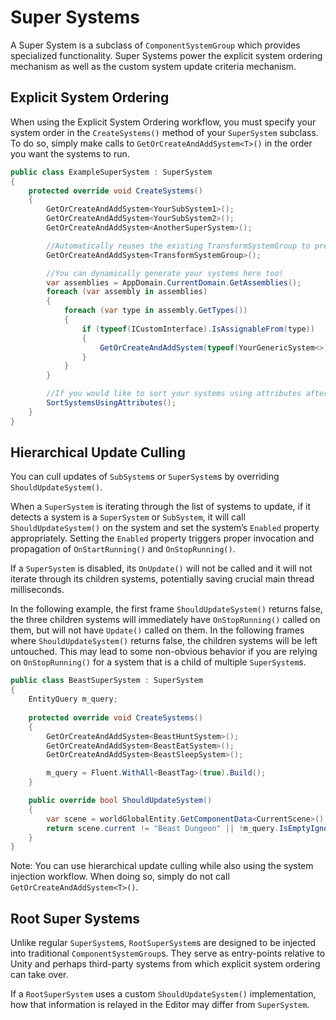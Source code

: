 # Super Systems

A Super System is a subclass of `ComponentSystemGroup` which provides
specialized functionality. Super Systems power the explicit system ordering
mechanism as well as the custom system update criteria mechanism.

## Explicit System Ordering

When using the Explicit System Ordering workflow, you must specify your system
order in the `CreateSystems()` method of your `SuperSystem` subclass. To do
so, simply make calls to `GetOrCreateAndAddSystem<T>()` in the order you
want the systems to run.

```csharp
public class ExampleSuperSystem : SuperSystem
{
    protected override void CreateSystems()
    {
        GetOrCreateAndAddSystem<YourSubSystem1>();
        GetOrCreateAndAddSystem<YourSubSystem2>();
        GetOrCreateAndAddSystem<AnotherSuperSystem>();

        //Automatically reuses the existing TransformSystemGroup to prevent ChangeFilter fighting.
        GetOrCreateAndAddSystem<TransformSystemGroup>();

        //You can dynamically generate your systems here too!
        var assemblies = AppDomain.CurrentDomain.GetAssemblies();
        foreach (var assembly in assemblies)
        {
            foreach (var type in assembly.GetTypes())
            {
                if (typeof(ICustomInterface).IsAssignableFrom(type))
                {
                    GetOrCreateAndAddSystem(typeof(YourGenericSystem<>).MakeGenericType(type));
                }
            }
        }

        //If you would like to sort your systems using attributes after explicitly creating them, you can call this here:
        SortSystemsUsingAttributes();
    }
}
```


## Hierarchical Update Culling

You can cull updates of `SubSystem`s or `SuperSystem`s by overriding
`ShouldUpdateSystem()`.

When a `SuperSystem` is iterating through the list of systems to update, if it
detects a system is a `SuperSystem` or `SubSystem`, it will call
`ShouldUpdateSystem()` on the system and set the system’s `Enabled` property
appropriately. Setting the `Enabled` property triggers proper invocation and
propagation of `OnStartRunning()` and `OnStopRunning()`.

If a `SuperSystem` is disabled, its `OnUpdate()` will not be called and it
will not iterate through its children systems, potentially saving crucial main
thread milliseconds.

In the following example, the first frame `ShouldUpdateSystem()` returns
false, the three children systems will immediately have `OnStopRunning()`
called on them, but will not have `Update()` called on them. In the following
frames where `ShouldUpdateSystem()` returns false, the children systems will
be left untouched. This may lead to some non-obvious behavior if you are relying
on `OnStopRunning()` for a system that is a child of multiple
`SuperSystem`s.

```csharp
public class BeastSuperSystem : SuperSystem
{
    EntityQuery m_query;
        
    protected override void CreateSystems()
    {
        GetOrCreateAndAddSystem<BeastHuntSystem>();
        GetOrCreateAndAddSystem<BeastEatSystem>();
        GetOrCreateAndAddSystem<BeastSleepSystem>();

        m_query = Fluent.WithAll<BeastTag>(true).Build();
    }

    public override bool ShouldUpdateSystem()
    {
        var scene = worldGlobalEntity.GetComponentData<CurrentScene>();
        return scene.current != "Beast Dungeon" || !m_query.IsEmptyIgnoreFilter;
    }
}
```


Note: You can use hierarchical update culling while also using the system
injection workflow. When doing so, simply do not call
`GetOrCreateAndAddSystem<T>()`.

## Root Super Systems

Unlike regular `SuperSystem`s, `RootSuperSystem`s are designed to be
injected into traditional `ComponentSystemGroup`s. They serve as entry-points
relative to Unity and perhaps third-party systems from which explicit system
ordering can take over.

If a `RootSuperSystem` uses a custom `ShouldUpdateSystem()` implementation,
how that information is relayed in the Editor may differ from `SuperSystem`.
